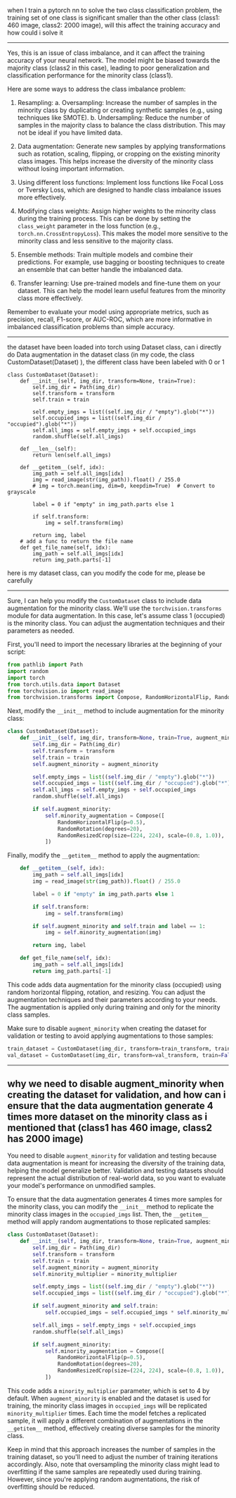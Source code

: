 when I train a pytorch nn to solve the two class classification problem, the training set of one class is significant smaller than the other class (class1: 460 image, class2: 2000 image), will this affect the training accuracy and how could i solve it 

---

Yes, this is an issue of class imbalance, and it can affect the training accuracy of your neural network. The model might be biased towards the majority class (class2 in this case), leading to poor generalization and classification performance for the minority class (class1).

Here are some ways to address the class imbalance problem:

1. Resampling:
   a. Oversampling: Increase the number of samples in the minority class by duplicating or creating synthetic samples (e.g., using techniques like SMOTE).
   b. Undersampling: Reduce the number of samples in the majority class to balance the class distribution. This may not be ideal if you have limited data.

2. Data augmentation: Generate new samples by applying transformations such as rotation, scaling, flipping, or cropping on the existing minority class images. This helps increase the diversity of the minority class without losing important information.

3. Using different loss functions: Implement loss functions like Focal Loss or Tversky Loss, which are designed to handle class imbalance issues more effectively.

4. Modifying class weights: Assign higher weights to the minority class during the training process. This can be done by setting the `class_weight` parameter in the loss function (e.g., `torch.nn.CrossEntropyLoss`). This makes the model more sensitive to the minority class and less sensitive to the majority class.

5. Ensemble methods: Train multiple models and combine their predictions. For example, use bagging or boosting techniques to create an ensemble that can better handle the imbalanced data.

6. Transfer learning: Use pre-trained models and fine-tune them on your dataset. This can help the model learn useful features from the minority class more effectively.

Remember to evaluate your model using appropriate metrics, such as precision, recall, F1-score, or AUC-ROC, which are more informative in imbalanced classification problems than simple accuracy.

---

the dataset have been loaded into torch using Dataset class, can i directly do Data augmentation in the dataset class (in my code, the class CustomDataset(Dataset) ), the different class have been labeled with 0 or 1

```
class CustomDataset(Dataset):
    def __init__(self, img_dir, transform=None, train=True):
        self.img_dir = Path(img_dir)
        self.transform = transform
        self.train = train

        self.empty_imgs = list((self.img_dir / "empty").glob("*"))
        self.occupied_imgs = list((self.img_dir / "occupied").glob("*"))
        self.all_imgs = self.empty_imgs + self.occupied_imgs
        random.shuffle(self.all_imgs)

    def __len__(self):
        return len(self.all_imgs)

    def __getitem__(self, idx):
        img_path = self.all_imgs[idx]
        img = read_image(str(img_path)).float() / 255.0
        # img = torch.mean(img, dim=0, keepdim=True)  # Convert to grayscale

        label = 0 if "empty" in img_path.parts else 1

        if self.transform:
            img = self.transform(img)

        return img, label
    # add a func to return the file name
    def get_file_name(self, idx):
        img_path = self.all_imgs[idx]
        return img_path.parts[-1]
```

here is my dataset class, can you modify the code for me, please be carefully

---

Sure, I can help you modify the `CustomDataset` class to include data augmentation for the minority class. We'll use the `torchvision.transforms` module for data augmentation. In this case, let's assume class 1 (occupied) is the minority class. You can adjust the augmentation techniques and their parameters as needed.

First, you'll need to import the necessary libraries at the beginning of your script:

```python
from pathlib import Path
import random
import torch
from torch.utils.data import Dataset
from torchvision.io import read_image
from torchvision.transforms import Compose, RandomHorizontalFlip, RandomRotation, RandomResizedCrop
```

Next, modify the `__init__` method to include augmentation for the minority class:

```python
class CustomDataset(Dataset):
    def __init__(self, img_dir, transform=None, train=True, augment_minority=True):
        self.img_dir = Path(img_dir)
        self.transform = transform
        self.train = train
        self.augment_minority = augment_minority

        self.empty_imgs = list((self.img_dir / "empty").glob("*"))
        self.occupied_imgs = list((self.img_dir / "occupied").glob("*"))
        self.all_imgs = self.empty_imgs + self.occupied_imgs
        random.shuffle(self.all_imgs)

        if self.augment_minority:
            self.minority_augmentation = Compose([
                RandomHorizontalFlip(p=0.5),
                RandomRotation(degrees=20),
                RandomResizedCrop(size=(224, 224), scale=(0.8, 1.0)),
            ])
```

Finally, modify the `__getitem__` method to apply the augmentation:

```python
    def __getitem__(self, idx):
        img_path = self.all_imgs[idx]
        img = read_image(str(img_path)).float() / 255.0

        label = 0 if "empty" in img_path.parts else 1

        if self.transform:
            img = self.transform(img)

        if self.augment_minority and self.train and label == 1:
            img = self.minority_augmentation(img)

        return img, label

    def get_file_name(self, idx):
        img_path = self.all_imgs[idx]
        return img_path.parts[-1]
```

This code adds data augmentation for the minority class (occupied) using random horizontal flipping, rotation, and resizing. You can adjust the augmentation techniques and their parameters according to your needs. The augmentation is applied only during training and only for the minority class samples.

Make sure to disable `augment_minority` when creating the dataset for validation or testing to avoid applying augmentations to those samples:

```python
train_dataset = CustomDataset(img_dir, transform=train_transform, train=True)
val_dataset = CustomDataset(img_dir, transform=val_transform, train=False, augment_minority=False)
```

---

why we need to disable augment_minority when creating the dataset for validation, and how can i ensure that the data augmentation generate 4 times more dataset on the minority class as i mentioned that (class1 has 460 image, class2 has 2000 image)
---

You need to disable `augment_minority` for validation and testing because data augmentation is meant for increasing the diversity of the training data, helping the model generalize better. Validation and testing datasets should represent the actual distribution of real-world data, so you want to evaluate your model's performance on unmodified samples.

To ensure that the data augmentation generates 4 times more samples for the minority class, you can modify the `__init__` method to replicate the minority class images in the `occupied_imgs` list. Then, the `__getitem__` method will apply random augmentations to those replicated samples:

```python
class CustomDataset(Dataset):
    def __init__(self, img_dir, transform=None, train=True, augment_minority=True, minority_multiplier=4):
        self.img_dir = Path(img_dir)
        self.transform = transform
        self.train = train
        self.augment_minority = augment_minority
        self.minority_multiplier = minority_multiplier

        self.empty_imgs = list((self.img_dir / "empty").glob("*"))
        self.occupied_imgs = list((self.img_dir / "occupied").glob("*"))

        if self.augment_minority and self.train:
            self.occupied_imgs = self.occupied_imgs * self.minority_multiplier

        self.all_imgs = self.empty_imgs + self.occupied_imgs
        random.shuffle(self.all_imgs)

        if self.augment_minority:
            self.minority_augmentation = Compose([
                RandomHorizontalFlip(p=0.5),
                RandomRotation(degrees=20),
                RandomResizedCrop(size=(224, 224), scale=(0.8, 1.0)),
            ])
```

This code adds a `minority_multiplier` parameter, which is set to 4 by default. When `augment_minority` is enabled and the dataset is used for training, the minority class images in `occupied_imgs` will be replicated `minority_multiplier` times. Each time the model fetches a replicated sample, it will apply a different combination of augmentations in the `__getitem__` method, effectively creating diverse samples for the minority class.

Keep in mind that this approach increases the number of samples in the training dataset, so you'll need to adjust the number of training iterations accordingly. Also, note that oversampling the minority class might lead to overfitting if the same samples are repeatedly used during training. However, since you're applying random augmentations, the risk of overfitting should be reduced.